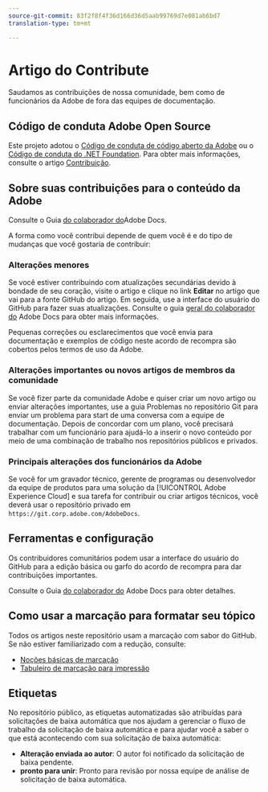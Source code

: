```yaml
---
source-git-commit: 83f2f8f4f36d166d36d5aab99769d7e081ab6bd7
translation-type: tm+mt

---
```

# Artigo do Contribute

Saudamos as contribuições de nossa comunidade, bem como de funcionários da Adobe de fora das equipes de documentação.

## Código de conduta Adobe Open Source

Este projeto adotou o [Código de conduta de código aberto da Adobe](code-of-conduct.md) ou o [Código de conduta do .NET Foundation](https://dotnetfoundation.org/code-of-conduct). Para obter mais informações, consulte o artigo [Contribuição](contributing.md).

## Sobre suas contribuições para o conteúdo da Adobe

Consulte o Guia [do colaborador do](https://docs.adobe.com/help/en/contributor/contributor-guide/introduction.html)Adobe Docs.

A forma como você contribui depende de quem você é e do tipo de mudanças que você gostaria de contribuir:

### Alterações menores

Se você estiver contribuindo com atualizações secundárias devido à bondade de seu coração, visite o artigo e clique no link **Editar** no artigo que vai para a fonte GitHub do artigo. Em seguida, use a interface do usuário do GitHub para fazer suas atualizações. Consulte o guia [geral do colaborador do](https://docs.adobe.com/help/en/contributor/contributor-guide/introduction.html) Adobe Docs para obter mais informações.

Pequenas correções ou esclarecimentos que você envia para documentação e exemplos de código neste acordo de recompra são cobertos pelos termos de uso da Adobe.

### Alterações importantes ou novos artigos de membros da comunidade

Se você fizer parte da comunidade Adobe e quiser criar um novo artigo ou enviar alterações importantes, use a guia Problemas no repositório Git para enviar um problema para start de uma conversa com a equipe de documentação. Depois de concordar com um plano, você precisará trabalhar com um funcionário para ajudá-lo a inserir o novo conteúdo por meio de uma combinação de trabalho nos repositórios públicos e privados.

<!--
If you submit a pull request with significant changes to documentation and code examples, you'll see a message in the pull request asking you to submit an online contribution license agreement (CLA). We need you to complete the online form before we can review your pull request.
-->

### Principais alterações dos funcionários da Adobe

Se você for um gravador técnico, gerente de programas ou desenvolvedor da equipe de produtos para uma solução da [!UICONTROL Adobe Experience Cloud] e sua tarefa for contribuir ou criar artigos técnicos, você deverá usar o repositório privado em `https://git.corp.adobe.com/AdobeDocs`.

<!--Employees from other parts of the Adobe world should use the public repo for minor updates.-->

## Ferramentas e configuração

Os contribuidores comunitários podem usar a interface do usuário do GitHub para a edição básica ou garfo do acordo de recompra para dar contribuições importantes.

Consulte o Guia [do colaborador do](https://docs.adobe.com/help/en/contributor/contributor-guide/introduction.html) Adobe Docs para obter detalhes.

## Como usar a marcação para formatar seu tópico

Todos os artigos neste repositório usam a marcação com sabor do GitHub. Se não estiver familiarizado com a redução, consulte:

* [Noções básicas de marcação](https://help.github.com/articles/getting-started-with-writing-and-formatting-on-github/)
* [Tabuleiro de marcação para impressão](https://guides.github.com/pdfs/markdown-cheatsheet-online.pdf)

## Etiquetas

No repositório público, as etiquetas automatizadas são atribuídas para solicitações de baixa automática que nos ajudam a gerenciar o fluxo de trabalho da solicitação de baixa automática e para ajudar você a saber o que está acontecendo com sua solicitação de baixa automática:

* **Alteração enviada ao autor**: O autor foi notificado da solicitação de baixa pendente.
* **pronto para unir**: Pronto para revisão por nossa equipe de análise de solicitação de baixa automática.
